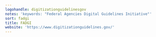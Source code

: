```yaml
---
logohandle: digitizationguidelinesgov
notes: 'keywords: "Federal Agencies Digital Guidelines Initiative"'
sort: fadgi
title: FADGI
website: 'https://www.digitizationguidelines.gov/'
---
```

